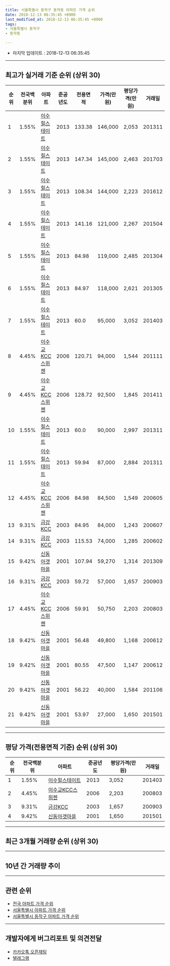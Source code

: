 ```yaml
---
title: 서울특별시 동작구 동작동 아파트 가격 순위
date: 2018-12-13 06:35:45 +0900
last_modified_at: 2018-12-13 06:35:45 +0900
tags:
- 서울특별시 동작구
- 동작동

---
```


* 마지막 업데이트 : 2018-12-13 06:35:45

---

## 최고가 실거래 기준 순위 (상위 30)


|순위|전국백분위|아파트|준공년도|전용면적|가격(만원)|평당가격(만원)|거래일|
|---|---|---|---|---|---|---|---|
|1|1.55%|[이수힐스테이트](https://search.naver.com/search.naver?query=%EC%84%9C%EC%9A%B8%ED%8A%B9%EB%B3%84%EC%8B%9C+%EB%8F%99%EC%9E%91%EA%B5%AC+%EB%8F%99%EC%9E%91%EB%8F%99+%EC%9D%B4%EC%88%98%ED%9E%90%EC%8A%A4%ED%85%8C%EC%9D%B4%ED%8A%B8)|2013|133.38|146,000|2,053|201311|
|2|1.55%|[이수힐스테이트](https://search.naver.com/search.naver?query=%EC%84%9C%EC%9A%B8%ED%8A%B9%EB%B3%84%EC%8B%9C+%EB%8F%99%EC%9E%91%EA%B5%AC+%EB%8F%99%EC%9E%91%EB%8F%99+%EC%9D%B4%EC%88%98%ED%9E%90%EC%8A%A4%ED%85%8C%EC%9D%B4%ED%8A%B8)|2013|147.34|145,000|2,463|201703|
|3|1.55%|[이수힐스테이트](https://search.naver.com/search.naver?query=%EC%84%9C%EC%9A%B8%ED%8A%B9%EB%B3%84%EC%8B%9C+%EB%8F%99%EC%9E%91%EA%B5%AC+%EB%8F%99%EC%9E%91%EB%8F%99+%EC%9D%B4%EC%88%98%ED%9E%90%EC%8A%A4%ED%85%8C%EC%9D%B4%ED%8A%B8)|2013|108.34|144,000|2,223|201612|
|4|1.55%|[이수힐스테이트](https://search.naver.com/search.naver?query=%EC%84%9C%EC%9A%B8%ED%8A%B9%EB%B3%84%EC%8B%9C+%EB%8F%99%EC%9E%91%EA%B5%AC+%EB%8F%99%EC%9E%91%EB%8F%99+%EC%9D%B4%EC%88%98%ED%9E%90%EC%8A%A4%ED%85%8C%EC%9D%B4%ED%8A%B8)|2013|141.16|121,000|2,267|201504|
|5|1.55%|[이수힐스테이트](https://search.naver.com/search.naver?query=%EC%84%9C%EC%9A%B8%ED%8A%B9%EB%B3%84%EC%8B%9C+%EB%8F%99%EC%9E%91%EA%B5%AC+%EB%8F%99%EC%9E%91%EB%8F%99+%EC%9D%B4%EC%88%98%ED%9E%90%EC%8A%A4%ED%85%8C%EC%9D%B4%ED%8A%B8)|2013|84.98|119,000|2,485|201304|
|6|1.55%|[이수힐스테이트](https://search.naver.com/search.naver?query=%EC%84%9C%EC%9A%B8%ED%8A%B9%EB%B3%84%EC%8B%9C+%EB%8F%99%EC%9E%91%EA%B5%AC+%EB%8F%99%EC%9E%91%EB%8F%99+%EC%9D%B4%EC%88%98%ED%9E%90%EC%8A%A4%ED%85%8C%EC%9D%B4%ED%8A%B8)|2013|84.97|118,000|2,621|201305|
|7|1.55%|[이수힐스테이트](https://search.naver.com/search.naver?query=%EC%84%9C%EC%9A%B8%ED%8A%B9%EB%B3%84%EC%8B%9C+%EB%8F%99%EC%9E%91%EA%B5%AC+%EB%8F%99%EC%9E%91%EB%8F%99+%EC%9D%B4%EC%88%98%ED%9E%90%EC%8A%A4%ED%85%8C%EC%9D%B4%ED%8A%B8)|2013|60.0|95,000|3,052|201403|
|8|4.45%|[이수교KCC스위첸](https://search.naver.com/search.naver?query=%EC%84%9C%EC%9A%B8%ED%8A%B9%EB%B3%84%EC%8B%9C+%EB%8F%99%EC%9E%91%EA%B5%AC+%EB%8F%99%EC%9E%91%EB%8F%99+%EC%9D%B4%EC%88%98%EA%B5%90KCC%EC%8A%A4%EC%9C%84%EC%B2%B8)|2006|120.71|94,000|1,544|201111|
|9|4.45%|[이수교KCC스위첸](https://search.naver.com/search.naver?query=%EC%84%9C%EC%9A%B8%ED%8A%B9%EB%B3%84%EC%8B%9C+%EB%8F%99%EC%9E%91%EA%B5%AC+%EB%8F%99%EC%9E%91%EB%8F%99+%EC%9D%B4%EC%88%98%EA%B5%90KCC%EC%8A%A4%EC%9C%84%EC%B2%B8)|2006|128.72|92,500|1,845|201411|
|10|1.55%|[이수힐스테이트](https://search.naver.com/search.naver?query=%EC%84%9C%EC%9A%B8%ED%8A%B9%EB%B3%84%EC%8B%9C+%EB%8F%99%EC%9E%91%EA%B5%AC+%EB%8F%99%EC%9E%91%EB%8F%99+%EC%9D%B4%EC%88%98%ED%9E%90%EC%8A%A4%ED%85%8C%EC%9D%B4%ED%8A%B8)|2013|60.0|90,000|2,997|201311|
|11|1.55%|[이수힐스테이트](https://search.naver.com/search.naver?query=%EC%84%9C%EC%9A%B8%ED%8A%B9%EB%B3%84%EC%8B%9C+%EB%8F%99%EC%9E%91%EA%B5%AC+%EB%8F%99%EC%9E%91%EB%8F%99+%EC%9D%B4%EC%88%98%ED%9E%90%EC%8A%A4%ED%85%8C%EC%9D%B4%ED%8A%B8)|2013|59.94|87,000|2,884|201311|
|12|4.45%|[이수교KCC스위첸](https://search.naver.com/search.naver?query=%EC%84%9C%EC%9A%B8%ED%8A%B9%EB%B3%84%EC%8B%9C+%EB%8F%99%EC%9E%91%EA%B5%AC+%EB%8F%99%EC%9E%91%EB%8F%99+%EC%9D%B4%EC%88%98%EA%B5%90KCC%EC%8A%A4%EC%9C%84%EC%B2%B8)|2006|84.98|84,500|1,549|200605|
|13|9.31%|[금강KCC](https://search.naver.com/search.naver?query=%EC%84%9C%EC%9A%B8%ED%8A%B9%EB%B3%84%EC%8B%9C+%EB%8F%99%EC%9E%91%EA%B5%AC+%EB%8F%99%EC%9E%91%EB%8F%99+%EA%B8%88%EA%B0%95KCC)|2003|84.95|84,000|1,243|200607|
|14|9.31%|[금강KCC](https://search.naver.com/search.naver?query=%EC%84%9C%EC%9A%B8%ED%8A%B9%EB%B3%84%EC%8B%9C+%EB%8F%99%EC%9E%91%EA%B5%AC+%EB%8F%99%EC%9E%91%EB%8F%99+%EA%B8%88%EA%B0%95KCC)|2003|115.53|74,000|1,285|200602|
|15|9.42%|[신동아갯마을](https://search.naver.com/search.naver?query=%EC%84%9C%EC%9A%B8%ED%8A%B9%EB%B3%84%EC%8B%9C+%EB%8F%99%EC%9E%91%EA%B5%AC+%EB%8F%99%EC%9E%91%EB%8F%99+%EC%8B%A0%EB%8F%99%EC%95%84%EA%B0%AF%EB%A7%88%EC%9D%84)|2001|107.94|59,270|1,314|201309|
|16|9.31%|[금강KCC](https://search.naver.com/search.naver?query=%EC%84%9C%EC%9A%B8%ED%8A%B9%EB%B3%84%EC%8B%9C+%EB%8F%99%EC%9E%91%EA%B5%AC+%EB%8F%99%EC%9E%91%EB%8F%99+%EA%B8%88%EA%B0%95KCC)|2003|59.72|57,000|1,657|200903|
|17|4.45%|[이수교KCC스위첸](https://search.naver.com/search.naver?query=%EC%84%9C%EC%9A%B8%ED%8A%B9%EB%B3%84%EC%8B%9C+%EB%8F%99%EC%9E%91%EA%B5%AC+%EB%8F%99%EC%9E%91%EB%8F%99+%EC%9D%B4%EC%88%98%EA%B5%90KCC%EC%8A%A4%EC%9C%84%EC%B2%B8)|2006|59.91|50,750|2,203|200803|
|18|9.42%|[신동아갯마을](https://search.naver.com/search.naver?query=%EC%84%9C%EC%9A%B8%ED%8A%B9%EB%B3%84%EC%8B%9C+%EB%8F%99%EC%9E%91%EA%B5%AC+%EB%8F%99%EC%9E%91%EB%8F%99+%EC%8B%A0%EB%8F%99%EC%95%84%EA%B0%AF%EB%A7%88%EC%9D%84)|2001|56.48|49,800|1,168|200612|
|19|9.42%|[신동아갯마을](https://search.naver.com/search.naver?query=%EC%84%9C%EC%9A%B8%ED%8A%B9%EB%B3%84%EC%8B%9C+%EB%8F%99%EC%9E%91%EA%B5%AC+%EB%8F%99%EC%9E%91%EB%8F%99+%EC%8B%A0%EB%8F%99%EC%95%84%EA%B0%AF%EB%A7%88%EC%9D%84)|2001|80.55|47,500|1,147|200612|
|20|9.42%|[신동아갯마을](https://search.naver.com/search.naver?query=%EC%84%9C%EC%9A%B8%ED%8A%B9%EB%B3%84%EC%8B%9C+%EB%8F%99%EC%9E%91%EA%B5%AC+%EB%8F%99%EC%9E%91%EB%8F%99+%EC%8B%A0%EB%8F%99%EC%95%84%EA%B0%AF%EB%A7%88%EC%9D%84)|2001|56.22|40,000|1,584|201106|
|21|9.42%|[신동아갯마을](https://search.naver.com/search.naver?query=%EC%84%9C%EC%9A%B8%ED%8A%B9%EB%B3%84%EC%8B%9C+%EB%8F%99%EC%9E%91%EA%B5%AC+%EB%8F%99%EC%9E%91%EB%8F%99+%EC%8B%A0%EB%8F%99%EC%95%84%EA%B0%AF%EB%A7%88%EC%9D%84)|2001|53.97|27,000|1,650|201501|


---

## 평당 가격(전용면적 기준) 순위 (상위 30)


|순위|전국백분위|아파트|준공년도|평당가격(만원)|거래일|
|---|---|---|---|---|---|
|1|1.55%|[이수힐스테이트](https://search.naver.com/search.naver?query=%EC%84%9C%EC%9A%B8%ED%8A%B9%EB%B3%84%EC%8B%9C+%EB%8F%99%EC%9E%91%EA%B5%AC+%EB%8F%99%EC%9E%91%EB%8F%99+%EC%9D%B4%EC%88%98%ED%9E%90%EC%8A%A4%ED%85%8C%EC%9D%B4%ED%8A%B8)|2013|3,052|201403|
|2|4.45%|[이수교KCC스위첸](https://search.naver.com/search.naver?query=%EC%84%9C%EC%9A%B8%ED%8A%B9%EB%B3%84%EC%8B%9C+%EB%8F%99%EC%9E%91%EA%B5%AC+%EB%8F%99%EC%9E%91%EB%8F%99+%EC%9D%B4%EC%88%98%EA%B5%90KCC%EC%8A%A4%EC%9C%84%EC%B2%B8)|2006|2,203|200803|
|3|9.31%|[금강KCC](https://search.naver.com/search.naver?query=%EC%84%9C%EC%9A%B8%ED%8A%B9%EB%B3%84%EC%8B%9C+%EB%8F%99%EC%9E%91%EA%B5%AC+%EB%8F%99%EC%9E%91%EB%8F%99+%EA%B8%88%EA%B0%95KCC)|2003|1,657|200903|
|4|9.42%|[신동아갯마을](https://search.naver.com/search.naver?query=%EC%84%9C%EC%9A%B8%ED%8A%B9%EB%B3%84%EC%8B%9C+%EB%8F%99%EC%9E%91%EA%B5%AC+%EB%8F%99%EC%9E%91%EB%8F%99+%EC%8B%A0%EB%8F%99%EC%95%84%EA%B0%AF%EB%A7%88%EC%9D%84)|2001|1,650|201501|


---

## 최근 3개월 거래량 순위 (상위 30)


<div style="width:100%;">
    <canvas id="deal_count_ranking" height="250"></canvas>
</div>


<script>
new Chart(document.getElementById("deal_count_ranking"), {
    type: 'horizontalBar',
    data: {
        labels: ['이수힐스테이트', '금강KCC', '신동아갯마을'],
        datasets: [{
            label: '실거래 수',
            data: [2, 1, 1],
            borderColor: "rgba(255, 0, 128, 1)",
            backgroundColor: "rgba(255, 0, 128, 0.5)",
            fill: false,
        }]
    },
    options: {
        responsive: true,
        title: {
            display: true,
            text: '최근 3개월 거래량 순위'
        },
        tooltips: {
            mode: 'index',
            intersect: false,
            callbacks: {
                title: function(tooltipItems, data) {
                    return "실거래 수:";
                },
                label: function(tooltipItem, data) {
                    return data.labels[tooltipItem.index] + ": " + tooltipItem.xLabel;
                }
            }
        },
        hover: {
            mode: 'nearest',
            intersect: true
        },
        scales: {
            xAxes: [{
                display: true,
                scaleLabel: {
                    display: true,
                    labelString: '실거래 수'
                },
                ticks: {
                    suggestedMin: 0,
                }
            }],
            yAxes: [{
                display: true,
                ticks: {
                    autoSkip: false,
                    callback: function(value, index, values) {
                        if (value.length > 15)
                            return value.substr(0, 13) + "...";
                        else
                            return value;
                    }
                },
                scaleLabel: {
                    display: false,
                }
            }]
        }
    }
});

</script>


---

## 10년 간 거래량 추이


<div style="width:100%;">
    <canvas id="deal_progress" height="250"></canvas>
</div>

<script>
new Chart(document.getElementById("deal_progress"), {
    type: 'line',
    data: {
        labels: ['200812','200901','200902','200903','200904','200905','200906','200907','200908','200909','200910','200911','200912','201001','201002','201003','201004','201005','201006','201007','201008','201009','201010','201011','201012','201101','201102','201103','201104','201105','201106','201107','201108','201109','201110','201111','201112','201201','201202','201203','201204','201205','201206','201207','201208','201209','201210','201211','201212','201301','201302','201303','201304','201305','201306','201307','201308','201309','201310','201311','201312','201401','201402','201403','201404','201405','201406','201407','201408','201409','201410','201411','201412','201501','201502','201503','201504','201505','201506','201507','201508','201509','201510','201511','201512','201601','201602','201603','201604','201605','201606','201607','201608','201609','201610','201611','201612','201701','201702','201703','201704','201705','201706','201707','201708','201709','201710','201711','201712','201801','201802','201803','201804','201805','201806','201807','201808','201809','201810','201811','201812'],
        datasets: [{
            label: '실거래 수',
            pointRadius: 1,
            data: [0, 0, 5, 3, 4, 1, 2, 4, 4, 0, 0, 1, 3, 3, 1, 5, 0, 4, 1, 0, 0, 0, 3, 3, 1, 2, 1, 2, 3, 2, 1, 1, 0, 3, 4, 4, 2, 0, 2, 1, 1, 1, 2, 0, 1, 3, 2, 3, 0, 3, 3, 4, 18, 10, 0, 6, 3, 6, 6, 10, 3, 4, 8, 3, 2, 5, 4, 12, 8, 7, 5, 10, 7, 22, 18, 11, 15, 10, 12, 7, 7, 6, 12, 5, 5, 6, 2, 6, 11, 9, 17, 19, 7, 11, 18, 11, 6, 8, 5, 10, 10, 18, 15, 22, 6, 12, 10, 10, 9, 12, 4, 8, 3, 1, 5, 7, 11, 2, 4, 0, 0],
            borderColor: "rgba(255, 201, 14, 1)",
            backgroundColor: "rgba(255, 201, 14, 0.5)",
            fill: true,
        }]
    },
    options: {
        responsive: true,
        title: {
            display: true,
            text: '10년간 거래량 추이'
        },
        tooltips: {
            mode: 'index',
            intersect: false,
        },
        hover: {
            mode: 'nearest',
            intersect: true
        },
        scales: {
            xAxes: [{
                display: true,
                scaleLabel: {
                    display: true,
                    labelString: '년/월'
                }
            }],
            yAxes: [{
                display: true,
                ticks: {
                    suggestedMin: 0,
                },
                scaleLabel: {
                    display: true,
                    labelString: '실거래 수'
                }
            }]
        }
    }
});

</script>


---

## 관련 순위

- [전국 아파트 가격 순위](https://inasie.github.io/apt-ranking/전국)
- [서울특별시 아파트 가격 순위](https://inasie.github.io/apt-ranking/서울특별시)
- [서울특별시 동작구 아파트 가격 순위](https://inasie.github.io/apt-ranking/서울특별시-동작구)


---

## 개발자에게 버그리포트 및 의견전달

- [카카오톡 오픈채팅](https://open.kakao.com/o/gLJUAP4)
- [텔레그램](https://t.me/inasie)

